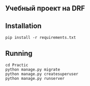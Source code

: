 ## Учебный проект на DRF

## Installation 
```pip install -r requirements.txt```


## Running
```
cd Practic
python manage.py migrate
python manage.py createsuperuser
python manage.py runserver
```

